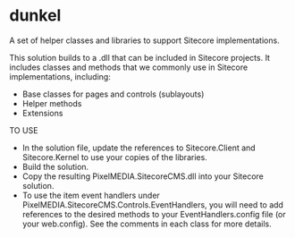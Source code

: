 dunkel
======

A set of helper classes and libraries to support Sitecore implementations.

This solution builds to a .dll that can be included in Sitecore projects.  It includes classes and methods that we commonly use in Sitecore implementations, including:

- Base classes for pages and controls (sublayouts)
- Helper methods
- Extensions

TO USE

- In the solution file, update the references to Sitecore.Client and Sitecore.Kernel to use your copies of the libraries.
- Build the solution.
- Copy the resulting PixelMEDIA.SitecoreCMS.dll into your Sitecore solution.
- To use the item event handlers under PixelMEDIA.SitecoreCMS.Controls.EventHandlers, you will need to add references to the desired methods to your EventHandlers.config file (or your web.config).  See the comments in each class for more details.